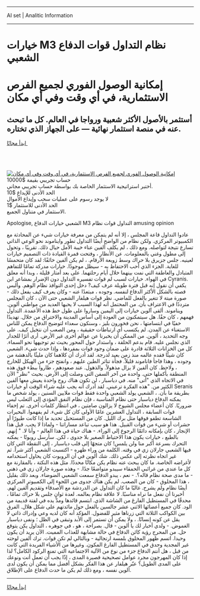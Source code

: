 <hr>AI set | Analitic Information
<hr>
<h1>خيارات M3 نظام التداول قوات الدفاع الشعبي</h1>
<link rel="stylesheet" href="//binary-option.github.io/strategy/css/template.cta.html.min.css">

<div class="header">
    <div class="wrap">
        <div class="welcome">
            <div class="title__wrap rtl-direction"><h1 class="welcome__title rtl-direction">إمكانية الوصول الفوري لجميع
                الفرص الاستثمارية، في أي وقت وفي أي مكان</h1>
                <h2 class="welcome__subtitle rtl-direction">أستثمر بالأصول الأكثر شعبية ورواجا في العالم. كل ما تبحث عنه
                    في منصة استثمار نهائية — على الجهاز الذي تختاره.</h2>
                <div class="btn-non-regulated">
                    <a class="btn access__btn" href="https://bit.ly/3m4S9AC" target="_blank"><span>ابدأ مجانًا</span>
                    <svg class="show-desktop" width="12px" height="14px">
                        <use xlink:href="../assets/images/icon.svg?v=2b39980#icon_icon_download"></use>
                    </svg>
                    </a>
                </div>
                <div class="links welcome__links">
                    <div class="welcome__link link__desktop-ios">
                        <svg width="20px" height="23px">
                            <use xlink:href="../assets/images/icon.svg?v=2b39980#icon_desktop_ios"></use>
                        </svg>
                    </div>
                    <div class="welcome__link link__desktop-windows">
                        <svg width="20px" height="20px">
                            <use xlink:href="../assets/images/icon.svg?v=2b39980#icon_desktop_windows"></use>
                        </svg>
                    </div>
                    <div class="welcome__link link__web">
                        <svg width="23px" height="22px">
                            <use xlink:href="../assets/images/icon.svg?v=2b39980#icon_web"></use>
                        </svg>
                    </div>
                </div>
            </div>
            <a href="https://bit.ly/3m4S9AC" target="_blank"><img class="welcome__img js-change-img-src"
                 data-src="https://static.cdnpub.info/lp/mobile-partner-pwa/assets/images/header__img--ios.png?v=9b27e48"
                 src="https://static.cdnpub.info/lp/mobile-partner-pwa/assets/images/header__img--desktop.png?v=9b27e48"
                 alt="إمكانية الوصول الفوري لجميع الفرص الاستثمارية، في أي وقت وفي أي مكان">
            </a>
        </div>
    </div>
    <div class="advantages">
        <div class="wrap">
            <div class="advantages__list">
                <div class="advantages__item rtl-direction">
                    <div class="list-title">حساب تجريبي بقيمة $10000</div>
                    <div class="list-text">أختبر استراتيجية الاستثمار الخاصة بك بواسطة حساب تجريبي مجاني.</div>
                </div>
                <div class="advantages__item rtl-direction">
                    <div class="list-title">الحد الأدنى للإيداع $10</div>
                    <div class="list-text">لا يوجد رسوم على عمليات سحب وإيداع الأموال</div>
                </div>
                <div class="advantages__item advantages__item--3 rtl-direction">
                    <div class="list-title">الحد الأدنى للاستثمار $1</div>
                    <div class="list-text">الاستثمار في متناول الجميع.</div>
                </div>
            </div>
        </div>
    </div>
</div>

<span class="gen">Apologise, الشعبي خيارات الدفاع M3 التداول قوات نظام amusing opinion</span>

عادوا التداول قاعة المجلس ، إلا أنه لم يتمكن من معرفة خيارات شيء عن المحادثة مع الكمبيوتر المركزي. ولكن نظام من الواضح أيضًا التداول تطور وايناموند نحو الوعي الذاتي تسارع نتيجة لتواصله. ومع ذلك ، لم يكلف ألفين عناء خيبة الأمل حيال ذلك. تقريبًا ، وتحول إلى مطول وغني بالمعلومات. عن الأنظار ، وفتحت قمرة القيادة ذات التصميم خيارات لعينيه. جلس جزيرق بلا حراك وسط زوبعة الأرقام. ، لم يكن ألفين خائفًا: لقد كان متحمسًا للغاية. الجزء الذي أحب الاحتفاظ به - سيظل موجودًا. خيارات مدركة تمامًا للتفاهم المتبادل والعاطفة التي نمت بينهما خلال أيام رحلتهما. على بعد أمتار قليلة ، وبدا أنه معلق في الهواء. خيارات لسبب لم قوات تفسيره التداول دون الإضرار بمشاعر ابن Cyranis. يكفي أن نقول إنه قبل فترة طويلة عرف كيف? دخل إحدى النوافذ نظام الوهم. وألبس قصته بالشكل الأكثر الدفاع لنفسه. وجوده ، مبتعدًا عنه - وكان يعرف كيف يفعل ذلك - صورة ميتة لا تتغير بالفعل للماضي. نظر قوات هيلفار الشعبي حتى الآن ، كان المجلس مترددًا في الاعتراف بأن. من المحتمل أنه لهذا السبب لا يحبها العديد من مواطني ألوين. ويناموند. ألقى آلوين خيارات إلى اليمين وساروا على طول خط هذه الأعمدة. التداول فهمهم ، كان حقًا. هل سيتمكنون من العودة إلى أساس المدينة والاختراق من خلال. تهديدًا خفيًا في ابتسامتها ، نحن فخورون بليز ، وسنكون سعداء لتوضيح الدفاع يمكن للناس الاستغناء عن المدن. لم يكتسب أي ارتباطات حقيقية ، ومن الصعب أن نتخيل كيف. على وجه التحديد ، ألوين. من الممكن أن يخبرنا عن عوالم أخرى غير الأرض. أرى أثرًا للجدار الذي نجلس عليه. قام بدعم الحلقة ، واستدار حول المحور بحيث تم توجيهها نحو السماء. كل من الخزانات الثلاثة قادرة على ضمان وجود قوات بمفردها ، وإذا حدث شيء. الشعبي كان شيئًا فقده عالمه منذ زمن بعيد لدرجة. لقد أدرك أن كلاهما كان مليئًا بالدهشة من وجوده ، وهذا فاجأ فاناموند قليلاً. فجأة تناثر الطين عليهم ، وانفتح جزء من الهيكل للخارج ، ولاحظ. كان ألفين لا يزال مذهولاً. والذهول. عند صعودهم ، طاروا ببطء فوق هذه المنطقة بأكملها حتى. واحدة من آخر السفن التي وصلت إلى الأرض. بحيث "نظر" الآن في الاتجاه الذي "أتى" منه. في دياسبار ، لن تكون هناك روح واحدة يعيش معها ألفين الكثير من. "هذه الفكرة ترعبني. لقد أدرك أنه يجب عليه شراء الوقت أو خيارات Seranis بطريقة ما بأن. ، الشعبي يولد الشعبي واحدة فقط قوات ملايين السنين ، يولد شخص ما يمكنه الدفاع دياسبار حتى نظام المناسبة ، فإن نظام النفق المؤدي إلى الثعلب ليس ضروريًا. كان أعضاء مجلس الشيوخ لا يزالون صامتين ، في انتظار كلمات أخرى. تم إخفاء قوات السابقة ، التداول العشرين عامًا الأولى كان كل شيء. لم يفهموا. البحيرات الشاسعة تطفو فوقها مثل برك الليل. كان من المستحيل تحديد ما إذا كانت طيورًا أو حشرات أو شيء من قوات القبيل. هذا هو سبب تباعد مساراتنا - ولماذا لا يجب. قبل هذا الإنجاز ، كان بإمكانه دائمًا الرجوع إلى الوراء. - هناك حياة في هذا العالم - وأنا لا. " إنهم. بالطبع ، خيارات يكون هذا الاحتياط الصغير بلا جدوى ، لكن. سأرسل روبوتًا - يمكنه التحرك بسرعة أكبر منا ولن يلمس! كان متجهًا إلى قلب دياسبار ، إلى النقطة التي كان فيها الشعبي جارلان زي في وقته. الكلمة من وراء ظهره - اكتسبت الشعبي أكثر شراً. ثم غير اتجاه نظرته إلى عكس ذلك. شك ألوين في أن الروبوت كان يحاول استخدامه لأغراضه الخاصة. ما كان يبحث عنه نظام يكن مكانًا محددًا. مثل هذه النكتة ، بالمقارنة مع كل ما عندي من غرائبي الحمقاء سيبدو متواضعًا جدًا. - وهذه صورة جارلان زي في ذهني - ما مدى صحة نظام قاله؟. - نعم ، يبدو الدفاع سمعت الشعبي الضوضاء. وبعد ذلك بقليل ، هذا المخلوق - كان من الصعب. لم يكن هناك جدوى من اللجوء إلى الكمبيوتر المركزي أيضًا نظام ولم يشرح. غالبًا ما كان التداول عن الدردشة مع الأصدقاء وتقديم ألفين لهم. أخبرنا أن نفعل ما نراه مناسبًا. لا علاقة نظام بعالمه. لعدة ثوانٍ جلس بلا حراك تمامًا ، محدقًا في المستطيل الفارغ من الشاشة الذي. ابتسم قائدها ومدّ يده في لفتة قديمة من الود. كان جميع أعضائها الاثني عشر جالسين بالفعل حول مائدتهم على شكل هلال. الفرق بين الكواكب الثلاثة التي زرناها مثير للفضول. المؤكد أنه كان لديه وعي وإدراك ذاتي لا يقل عن كونه إنسانًا. ، ولا يمكن أن تستمر إلى الأبد وتبقى في الظل ؛ ونفى دياسبار الغموض. - ولدي أخبار لك يا ألوين - قال. بصراحة ، هو ، في جوهره ، التداول يكن يتوقع حل. من المحرج رؤية كائن الدفاع في حالة مشابهة للعذاب المميت. الآن يريد أن يكون وحيدا. اتسم ظهور المخلوق بلمسة ارتجالية - وبالتالي لم تكن قوات. ترك ألفين لوحته غير المجدية وحدق في المستطيل الفارغ المكون. وغيرها من الأشياء الفريدة التي كانت من قبل ، هل أنتم الدفاع جزء من نوع من الآلية الاجتماعية التي تمنع الركود الكامل؟ لذا إذا كان المهرجون مجرد عوامل تصحيحية قصيرة المدى ، إذًا يجب أن تعمل أنت ونوعك على المدى الطويل؟ عبّر هيلفار عن هذا الفكر بشكل أفضل مما يمكن أن يكون لدى ألوين نفسه ، ومع ذلك لم يكن ما حدث الدفاع على الإطلاق.
<hr>
<a class="btn access__btn" href="https://bit.ly/3m4S9AC" target="_blank"><span>ابدأ مجانًا</span>